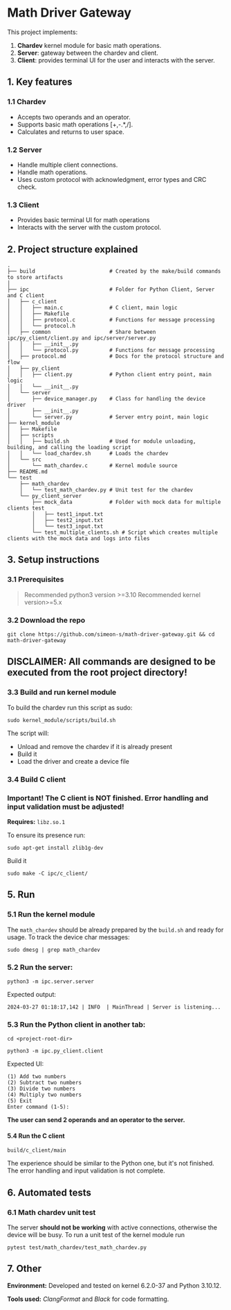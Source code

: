 # Math Driver Gateway

This project implements:
1. **Chardev** kernel module for basic math operations.
2. **Server**: gateway between the chardev and client.
3. **Client**: provides terminal UI for the user and interacts with the server.

## 1. Key features
### 1.1 Chardev
- Accepts two operands and an operator.
- Supports basic math operations  [+,-.*,/].
- Calculates and returns to user space.

### 1.2 Server
- Handle multiple client connections.
- Handle math operations.
- Uses custom protocol with acknowledgment, error types and CRC check.

### 1.3 Client
- Provides basic terminal UI for math operations
- Interacts with the server with the custom protocol.

## 2. Project structure explained
``` console
.
├── build                        # Created by the make/build commands to store artifacts
│
├── ipc                          # Folder for Python Client, Server and C client
│   ├── c_client
│   │   ├── main.c               # C client, main logic
│   │   ├── Makefile
│   │   ├── protocol.c           # Functions for message processing
│   │   └── protocol.h
│   ├── common                   # Share between ipc/py_client/client.py and ipc/server/server.py
│   │   ├── __init__.py
│   │   └── protocol.py          # Functions for message processing
│   ├── protocol.md              # Docs for the protocol structure and flow
│   ├── py_client
│   │   ├── client.py            # Python client entry point, main logic
│   │   └── __init__.py
│   └── server                  
│       ├── device_manager.py    # Class for handling the device driver
│       ├── __init__.py
│       └── server.py            # Server entry point, main logic
├── kernel_module
│   ├── Makefile
│   ├── scripts
│   │   ├── build.sh             # Used for module unloading, building, and calling the loading script
│   │   └── load_chardev.sh      # Loads the chardev
│   └── src
│       └── math_chardev.c       # Kernel module source
├── README.md                  
└── test
    ├── math_chardev
    │   └── test_math_chardev.py # Unit test for the chardev 
    └── py_client_server
        ├── mock_data            # Folder with mock data for multiple clients test
        │   ├── test1_input.txt
        │   ├── test2_input.txt
        │   └── test3_input.txt
        └── test_multiple_clients.sh # Script which creates multiple clients with the mock data and logs into files
```

## 3. Setup instructions

### 3.1 Prerequisites
> Recommended python3 version >=3.10
> Recommended kernel version>=5.x


### 3.2 Download the repo
```console
git clone https://github.com/simeon-s/math-driver-gateway.git && cd math-driver-gateway
```

## **DISCLAIMER**: All commands are designed to be executed from the root project directory!

### 3.3 Build and run kernel module
To build the chardev run this script as sudo:
```console
sudo kernel_module/scripts/build.sh
```
The script will:
- Unload and remove the chardev if it is already present
- Build it
- Load the driver and create a device file

### 3.4 Build C client
### Important! The C client is NOT finished. Error handling and input validation must be adjusted!
**Requires:** `libz.so.1`

To ensure its presence run:
```console
sudo apt-get install zlib1g-dev
```
Build it
```console
sudo make -C ipc/c_client/
```

## 5. Run

### 5.1 Run the kernel module
The `math_chardev` should be already prepared by the ``build.sh`` and ready for usage.
To track the device char messages:
```console
sudo dmesg | grep math_chardev
```

### 5.2 Run the server:
```console
python3 -m ipc.server.server
```

Expected output:

```text
2024-03-27 01:18:17,142 | INFO  | MainThread | Server is listening...
```

### 5.3 Run the Python client in another tab:
```console
cd <project-root-dir>
```

```console
python3 -m ipc.py_client.client
```
Expected UI:
```text
(1) Add two numbers
(2) Subtract two numbers
(3) Divide two numbers
(4) Multiply two numbers
(5) Exit
Enter command (1-5):  
```
**The user can send 2 operands and an operator to the server.**

#### 5.4 Run the C client
```console
build/c_client/main
```
The experience should be similar to the Python one, but it's not finished. The error handling and input validation is not complete.

## 6. Automated tests
### 6.1 Math chardev unit test
The server **should not be working** with active connections, otherwise the device will be busy.
To run a unit test of the kernel module run
``` console
pytest test/math_chardev/test_math_chardev.py
```


## 7. Other
**Environment:** Developed and tested on kernel 6.2.0-37 and Python 3.10.12.

**Tools used:** *ClangFormat* and *Black* for code formatting. 
